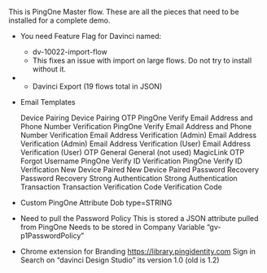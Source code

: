 
This is PingOne Master flow.  These are all the pieces that need to be installed for a complete demo.

* You need Feature Flag for Davinci named:
  *  dv-10022-import-flow
  *  This fixes an issue with import on large flows.  Do not try to install without it.
* * Davinci Export (19 flows total in JSON)

* Email Templates 

    Device Pairing
      Device Pairing
      OTP
    PingOne Verify Email Address and Phone Number Verification
      PingOne Verify Email Address and Phone Number Verification
    Email Address Verification (Admin)
      Email Address Verification (Admin)
    Email Address Verification (User)
      Email Address Verification (User)
      OTP
    General
      General (not used)
      MagicLink
      OTP
      Forgot Username
    PingOne Verify ID Verification
      PingOne Verify ID Verification
    New Device Paired
      New Device Paired
    Password Recovery
      Password Recovery
    Strong Authentication
      Strong Authentication
    Transaction
      Transaction
    Verification Code
      Verification Code
* Custom PingOne Attribute
  Dob type=STRING

* Need to pull the Password Policy 
    This is stored a JSON attribute pulled from PingOne
    Needs to be stored in Company Variable “gv-p1PasswordPolicy”
* Chrome extension for Branding
    https://library.pingidentity.com
    Sign in
    Search on “davinci Design Studio” its version 1.0 (old is 1.2)
